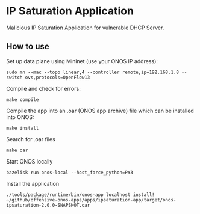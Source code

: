 # IP Saturation Application

Malicious IP Saturation Application for vulnerable DHCP Server.

How to use
-----

Set up data plane using Mininet (use your ONOS IP address):

```console
sudo mn --mac --topo linear,4 --controller remote,ip=192.168.1.8 --switch ovs,protocols=OpenFlow13
```

Compile and check for errors:

```console
make compile
```

Compile the app into an .oar (ONOS app archive) file which can be installed into ONOS:

```console
make install
```

Search for .oar files

```console
make oar
```

Start ONOS locally

```console
bazelisk run onos-local --host_force_python=PY3
```

Install the application

```console
./tools/package/runtime/bin/onos-app localhost install! ~/github/offensive-onos-apps/apps/ipsaturation-app/target/onos-ipsaturation-2.0.0-SNAPSHOT.oar
```
